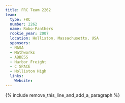 ```yaml
---
title: FRC Team 2262
team:
  type: FRC
  number: 2262
  name: Robo-Panthers
  rookie_year: 2007
  location: Holliston, Massachusetts, USA
  sponsors:
  - NASA
  - Mathworks
  - ABBESS
  - Harbor Freight
  - C SPACE
  - Holliston High
  links:
    Website:
---
```


{% include remove_this_line_and_add_a_paragraph %}